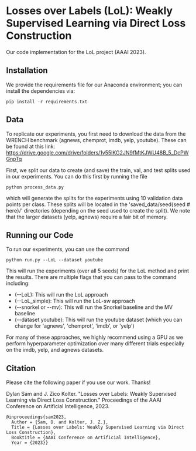 # Losses over Labels (LoL): Weakly Supervised Learning via Direct Loss Construction

Our code implementation for the LoL project (AAAI 2023). 

## Installation

We provide the requirements file for our Anaconda environment; you can install the dependencies via:

```
pip install -r requirements.txt
```

## Data 

To replicate our experiments, you first need to download the data from the WRENCH benchmark (agnews, chemprot, imdb, yelp, youtube). These can be found at this link: 
https://drive.google.com/drive/folders/1v55IKG2JN9fMtKJWU48B_5_DcPWGnpTq

First, we split our data to create (and save) the train, val, and test splits used in our experiments. You can do this first by running the file

```
python process_data.py
```

which will generate the splits for the experiments using 10 validation data points per class. These splits will be located in the 'saved_data/seed{seed # here}/' directories (depending on the seed used to create the split). We note that the larger datasets (yelp, agnews) require a fair bit of memory.

## Running our Code

To run our experiments, you can use the command

```
python run.py --LoL --dataset youtube
```

This will run the experiments (over all 5 seeds) for the LoL method and print the results. There are multiple flags that you can pass to the command including:

- (--LoL): This will run the LoL approach
- (--LoL_simple): This will run the LoL-sw approach
- (--snorkel or --mv): This will run the Snorkel baseline and the MV baseline
- (--dataset youtube): This will run the youtube dataset (which you can change for 'agnews', 'chemprot', 'imdb', or 'yelp')

For many of these approaches, we highly recommend using a GPU as we perform hyperparameter optimization over many different trials especially on the imdb, yelp, and agnews datasets.

## Citation

Please cite the following paper if you use our work. Thanks!

Dylan Sam and J. Zico Kolter. "Losses over Labels: Weakly Supervised Learning via Direct Loss Construction." Proceedings of the AAAI Conference on Artificial Intelligence, 2023.

```
@inproceedings{sam2023,
  Author = {Sam, D. and Kolter, J. Z.},
  Title = {Losses over Labels: Weakly Supervised Learning via Direct Loss Construction},
  Booktitle = {AAAI Conference on Artificial Intelligence},
  Year = {2023}}
```
